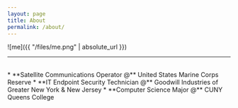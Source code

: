 ```yaml
---
layout: page
title: About
permalink: /about/
---
```


![me]({{ "/files/me.png" | absolute_url }})<br/>


---
<br/>
* **Satellite Communications Operator @** United States Marine Corps Reserve
* **IT Endpoint Security Technician @** Goodwill Industries of Greater New York & New Jersey
* **Computer Science Major @** CUNY Queens College


